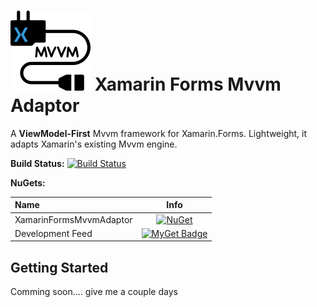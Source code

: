 # ![Logo](https://raw.githubusercontent.com/z33bs/xamarin-forms-mvvm-adaptor/master/XamarinFormsMvvmAdaptor/Art/icon.png) Xamarin Forms Mvvm Adaptor
A **ViewModel-First** Mvvm framework for Xamarin.Forms. Lightweight, it adapts Xamarin's existing Mvvm engine.

**Build Status:** [![Build Status](https://dev.azure.com/guy-antoine/xamarin-forms-mvvm-adaptor/_apis/build/status/z33bs.xamarin-forms-mvvm-adaptor%20(1)?branchName=master)](https://dev.azure.com/guy-antoine/xamarin-forms-mvvm-adaptor/_build/latest?definitionId=2&branchName=master)

**NuGets:**

| Name                    |                             Info                             |
| :---------------------- | :----------------------------------------------------------: |
| XamarinFormsMvvmAdaptor | [![NuGet](https://buildstats.info/nuget/XamarinFormsMvvmAdaptor?includePreReleases=true)](https://www.nuget.org/packages/XamarinFormsMvvmAdaptor/) |
| Development Feed        | [![MyGet Badge](https://buildstats.info/myget/zeebz-open-source/XamarinFormsMvvmAdaptor)](https://www.myget.org/feed/zeebz-open-source/package/nuget/XamarinFormsMvvmAdaptor) |

## Getting Started

Comming soon.... give me a couple days


